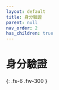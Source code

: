 ```yaml
---
layout: default
title: 身分驗證
parent: null
nav_order: 2
has_children: true
---
```



# 身分驗證

{: .fs-6 .fw-300 }